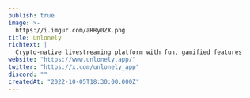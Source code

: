 ```yaml
---
publish: true
image: >-
  https://i.imgur.com/aRRy0ZX.png
title: Unlonely
richtext: |
  Crypto-native livestreaming platform with fun, gamified features
website: "https://www.unlonely.app/"
twitter: "https://x.com/unlonely_app"
discord: ""
createdAt: "2022-10-05T18:30:00.000Z"
---
```

